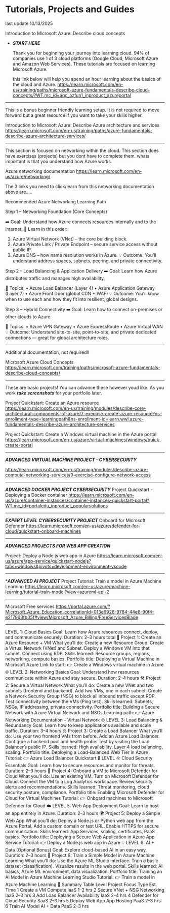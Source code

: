 # Tutorials, Projects and Guides

last update 10/13/2025

Introduction to Microsoft Azure: Describe cloud concepts
- ***START HERE***

  Thank you for beginning your journey into learning cloud. 94% of companies use 1 of 3 cloud platforms (Google Cloud, Microsoft Azure and Amazon Web Services). These tutorials are focused on learning Microsoft Azure.

  this link below will help you spend an hour learning about the basics of the cloud and Azure.
https://learn.microsoft.com/en-us/training/paths/microsoft-azure-fundamentals-describe-cloud-concepts/?WT.mc_id=aqc_azfun1_inproduct_azureportal

---------------
This is a bonus beginner friendly learning setup. It is not required to move forward but a great resource if you want to take your skills higher.

Introduction to Microsoft Azure: Describe Azure architecture and services
https://learn.microsoft.com/en-us/training/paths/azure-fundamentals-describe-azure-architecture-services/

------------
This section is focused on networking within the cloud. This section does have exercises (projects) but you dont have to complete them. whats important is that you understand how Azure works.


Azure networking documentation
https://learn.microsoft.com/en-us/azure/networking/

The 3 links you need to click/learn from this networking documentation above are.....


Recommended Azure Networking Learning Path

Step 1 – Networking Foundation (Core Concepts)

➡️ Goal: Understand how Azure connects resources internally and to the internet.
 📘 Learn in this order:
 
1.	Azure Virtual Network (VNet) – the core building block.
2.	Azure Private Link / Private Endpoint – secure service access without public IP.
3.	Azure DNS – how name resolution works in Azure.
💡 Outcome: You’ll understand address spaces, subnets, peering, and private connectivity.

Step 2 – Load Balancing & Application Delivery
➡️ Goal: Learn how Azure distributes traffic and manages high availability.

 📘 Topics:
•	Azure Load Balancer (Layer 4)
•	Azure Application Gateway (Layer 7)
•	Azure Front Door (global CDN + WAF)
💡 Outcome: You’ll know when to use each and how they fit into resilient, global designs.

Step 3 – Hybrid Connectivity
➡️ Goal: Learn how to connect on-premises or other clouds to Azure.

 📘 Topics:
•	Azure VPN Gateway
•	Azure ExpressRoute
•	Azure Virtual WAN
💡 Outcome: Understand site-to-site, point-to-site, and private dedicated connections — great for global architecture roles.

----------------------------
Additional documentation, not required!!

Microsoft Azure Cloud Concepts
https://learn.microsoft.com/training/paths/microsoft-azure-fundamentals-describe-cloud-concepts/

----------
These are basic projects! You can advance these however youd like. As you work ***take screenshots*** for your portfolio later. 

Project Quickstart: Create an Azure resource 
https://learn.microsoft.com/en-us/training/modules/describe-core-architectural-components-of-azure/7-exercise-create-azure-resource?ns-enrollment-type=learningpath&ns-enrollment-id=learn.wwl.azure-fundamentals-describe-azure-architecture-services

Project Quickstart: Create a Windows virtual machine in the Azure portal
https://learn.microsoft.com/en-us/azure/virtual-machines/windows/quick-create-portal

-------
***ADVANCED VIRTUAL MACHINE PROJECT - CYBERSECURITY***

https://learn.microsoft.com/en-us/training/modules/describe-azure-compute-networking-services/9-exercise-configure-network-access

-------
***ADVANCED DOCKER PROJECT CYBERSECURITY***
Project Quickstart -Deploying a Docker container
https://learn.microsoft.com/en-us/azure/container-instances/container-instances-quickstart-portal?WT.mc_id=portaledu_inproduct_popularsolutions

------------------
***EXPERT LEVEL CYBERSECURITY PROJECT***
Onboard for Microsoft Defender
https://learn.microsoft.com/en-us/azure/defender-for-cloud/quickstart-onboard-machines

------------------
***ADVANCED PROJECTS FOR WEB APP CREATION***

Project: Deploy a Node.js web app in Azure
 https://learn.microsoft.com/en-us/azure/app-service/quickstart-nodejs?tabs=windows&pivots=development-environment-vscode

--------

****ADVANCED AI PROJECT***
Project Tutorial: Train a model in Azure Machine Learning
https://learn.microsoft.com/en-us/azure/machine-learning/tutorial-train-model?view=azureml-api-2

---------

Microsoft Free services
https://portal.azure.com/?Microsoft_Azure_Education_correlationId=013e6926-9784-44e6-90f4-e217963fb05f#view/Microsoft_Azure_Billing/FreeServicesBlade

---------

LEVEL 1: Cloud Basics
Goal: Learn how Azure resources connect, deploy, and communicate securely.
Duration: 2–3 hours total
🧱 Project 1: Create an Azure Resource + VM
What you’ll do:
Create a new Resource Group.
Create a Virtual Network (VNet) and Subnet.
Deploy a Windows VM into that subnet.
Connect using RDP.
Skills learned: Resource groups, regions, networking, compute basics.
Portfolio title: Deploying a Virtual Machine in Microsoft Azure
Link to start:
👉 Create a Windows virtual machine in Azure
🌐 LEVEL 2: Networking Basics
Goal: Understand how resources communicate within Azure and stay secure.
Duration: 2–4 hours
🛠 Project 2: Secure a Virtual Network
What you’ll do:
Create a new VNet and two subnets (frontend and backend).
Add two VMs, one in each subnet.
Create a Network Security Group (NSG) to block all inbound traffic except RDP.
Test connectivity between the VMs (Ping test).
Skills learned: Subnets, NSGs, IP addressing, private connectivity.
Portfolio title: Building a Secure Network with Azure Virtual Network and NSGs
Learning path:
👉 Azure Networking Documentation – Virtual Network
⚙️ LEVEL 3: Load Balancing & Redundancy
Goal: Learn how to keep applications available and scale traffic.
Duration: 3–4 hours
⚖️ Project 3: Create a Load Balancer
What you’ll do:
Use your two frontend VMs from before.
Add an Azure Load Balancer.
Configure a backend pool and health probe.
Test by visiting the Load Balancer’s public IP.
Skills learned: High availability, Layer 4 load balancing, scaling.
Portfolio title: Deploying a Load-Balanced Web Tier in Azure
Tutorial:
👉 Azure Load Balancer Quickstart
🔒 LEVEL 4: Cloud Security Essentials
Goal: Learn how to secure resources and monitor for threats.
Duration: 2–3 hours
🧩 Project 4: Onboard a VM to Microsoft Defender for Cloud
What you’ll do:
Use an existing VM.
Turn on Microsoft Defender for Cloud.
Connect the VM to a Log Analytics workspace.
Review security alerts and recommendations.
Skills learned: Threat monitoring, cloud security posture, compliance.
Portfolio title: Enabling Microsoft Defender for Cloud for Virtual Machines
Tutorial:
👉 Onboard machines to Microsoft Defender for Cloud
☁️ LEVEL 5: Web App Deployment
Goal: Learn to host an app entirely in Azure.
Duration: 2–3 hours
🌍 Project 5: Deploy a Simple Web App
What you’ll do:
Deploy a Node.js or Python web app from the Azure Portal.
Add a custom domain or test URL.
Enable HTTPS for secure communication.
Skills learned: App Services, scaling, certificates, PaaS basics.
Portfolio title: Deploying a Secure Web Application in Azure App Service
Tutorial:
👉 Deploy a Node.js web app in Azure
💡 LEVEL 6: AI + Data (Optional Bonus)
Goal: Explore cloud-based AI in an easy way.
Duration: 2–3 hours
🧠 Project 6: Train a Simple Model in Azure Machine Learning
What you’ll do:
Use the Azure ML Studio interface.
Train a basic dataset (classification).
Visualize results in the web portal.
Skills learned: AI basics, Azure ML environment, data visualization.
Portfolio title: Training an AI Model in Azure Machine Learning Studio
Tutorial:
👉 Train a model in Azure Machine Learning
🧾 Summary Table
Level	Project	Focus	Type	Est. Time
1	Create a VM	Compute	IaaS	1–2 hrs
2	Secure VNet + NSG	Networking	IaaS	2–3 hrs
3	Add Load Balancer	Availability	IaaS	2–4 hrs
4	Defender for Cloud	Security	SaaS	2–3 hrs
5	Deploy Web App	App Hosting	PaaS	2–3 hrs
6	Train AI Model	AI + Data	PaaS	2–3 hrs


